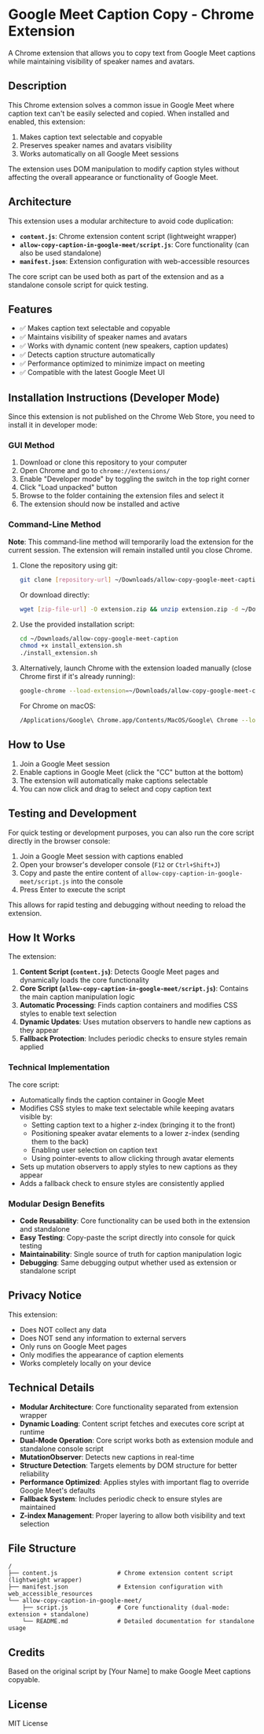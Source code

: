 # Google Meet Caption Copy - Chrome Extension

A Chrome extension that allows you to copy text from Google Meet captions while maintaining visibility of speaker names and avatars.

## Description

This Chrome extension solves a common issue in Google Meet where caption text can't be easily selected and copied. When installed and enabled, this extension:

1. Makes caption text selectable and copyable
2. Preserves speaker names and avatars visibility
3. Works automatically on all Google Meet sessions

The extension uses DOM manipulation to modify caption styles without affecting the overall appearance or functionality of Google Meet.

## Architecture

This extension uses a modular architecture to avoid code duplication:

- **`content.js`**: Chrome extension content script (lightweight wrapper)
- **`allow-copy-caption-in-google-meet/script.js`**: Core functionality (can also be used standalone)
- **`manifest.json`**: Extension configuration with web-accessible resources

The core script can be used both as part of the extension and as a standalone console script for quick testing.

## Features

- ✅ Makes caption text selectable and copyable
- ✅ Maintains visibility of speaker names and avatars
- ✅ Works with dynamic content (new speakers, caption updates)
- ✅ Detects caption structure automatically
- ✅ Performance optimized to minimize impact on meeting
- ✅ Compatible with the latest Google Meet UI

## Installation Instructions (Developer Mode)

Since this extension is not published on the Chrome Web Store, you need to install it in developer mode:

### GUI Method
1. Download or clone this repository to your computer
2. Open Chrome and go to `chrome://extensions/`
3. Enable "Developer mode" by toggling the switch in the top right corner
4. Click "Load unpacked" button
5. Browse to the folder containing the extension files and select it
6. The extension should now be installed and active

### Command-Line Method

**Note**: This command-line method will temporarily load the extension for the current session. The extension will remain installed until you close Chrome.

1. Clone the repository using git:
   ```bash
   git clone [repository-url] ~/Downloads/allow-copy-google-meet-caption
   ```
   Or download directly:
   ```bash
   wget [zip-file-url] -O extension.zip && unzip extension.zip -d ~/Downloads/allow-copy-google-meet-caption
   ```

2. Use the provided installation script:
   ```bash
   cd ~/Downloads/allow-copy-google-meet-caption
   chmod +x install_extension.sh
   ./install_extension.sh
   ```

3. Alternatively, launch Chrome with the extension loaded manually (close Chrome first if it's already running):
   ```bash
   google-chrome --load-extension=~/Downloads/allow-copy-google-meet-caption
   ```

   For Chrome on macOS:
   ```bash
   /Applications/Google\ Chrome.app/Contents/MacOS/Google\ Chrome --load-extension=~/Downloads/allow-copy-google-meet-caption
   ```

## How to Use

1. Join a Google Meet session
2. Enable captions in Google Meet (click the "CC" button at the bottom)
3. The extension will automatically make captions selectable
4. You can now click and drag to select and copy caption text

## Testing and Development

For quick testing or development purposes, you can also run the core script directly in the browser console:

1. Join a Google Meet session with captions enabled
2. Open your browser's developer console (`F12` or `Ctrl+Shift+J`)
3. Copy and paste the entire content of `allow-copy-caption-in-google-meet/script.js` into the console
4. Press Enter to execute the script

This allows for rapid testing and debugging without needing to reload the extension.

## How It Works

The extension:

1. **Content Script (`content.js`)**: Detects Google Meet pages and dynamically loads the core functionality
2. **Core Script (`allow-copy-caption-in-google-meet/script.js`)**: Contains the main caption manipulation logic
3. **Automatic Processing**: Finds caption containers and modifies CSS styles to enable text selection
4. **Dynamic Updates**: Uses mutation observers to handle new captions as they appear
5. **Fallback Protection**: Includes periodic checks to ensure styles remain applied

### Technical Implementation

The core script:
- Automatically finds the caption container in Google Meet
- Modifies CSS styles to make text selectable while keeping avatars visible by:
  - Setting caption text to a higher z-index (bringing it to the front)
  - Positioning speaker avatar elements to a lower z-index (sending them to the back)
  - Enabling user selection on caption text
  - Using pointer-events to allow clicking through avatar elements
- Sets up mutation observers to apply styles to new captions as they appear
- Adds a fallback check to ensure styles are consistently applied

### Modular Design Benefits

- **Code Reusability**: Core functionality can be used both in the extension and standalone
- **Easy Testing**: Copy-paste the script directly into console for quick testing
- **Maintainability**: Single source of truth for caption manipulation logic
- **Debugging**: Same debugging output whether used as extension or standalone script

## Privacy Notice

This extension:
- Does NOT collect any data
- Does NOT send any information to external servers
- Only runs on Google Meet pages
- Only modifies the appearance of caption elements
- Works completely locally on your device

## Technical Details

- **Modular Architecture**: Core functionality separated from extension wrapper
- **Dynamic Loading**: Content script fetches and executes core script at runtime
- **Dual-Mode Operation**: Core script works both as extension module and standalone console script
- **MutationObserver**: Detects new captions in real-time
- **Structure Detection**: Targets elements by DOM structure for better reliability
- **Performance Optimized**: Applies styles with important flag to override Google Meet's defaults
- **Fallback System**: Includes periodic check to ensure styles are maintained
- **Z-index Management**: Proper layering to allow both visibility and text selection

## File Structure

```
/
├── content.js                 # Chrome extension content script (lightweight wrapper)
├── manifest.json              # Extension configuration with web_accessible_resources
└── allow-copy-caption-in-google-meet/
    ├── script.js              # Core functionality (dual-mode: extension + standalone)
    └── README.md              # Detailed documentation for standalone usage
```

## Credits

Based on the original script by [Your Name] to make Google Meet captions copyable.

## License

MIT License